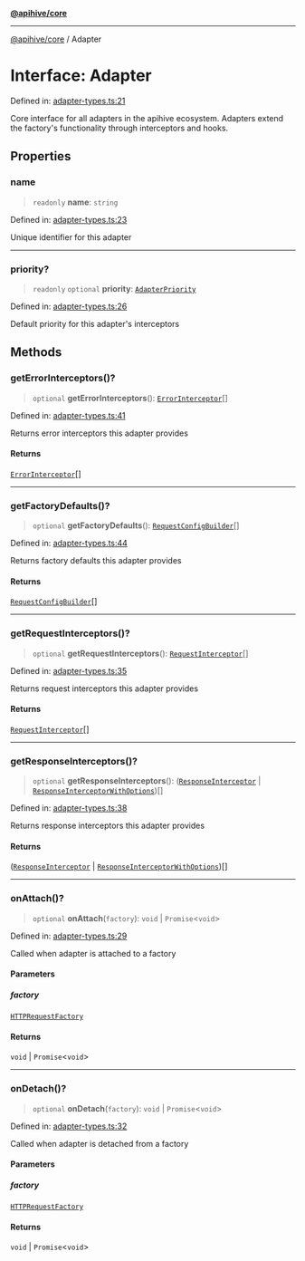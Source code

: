 [**@apihive/core**](../README.md)

***

[@apihive/core](../globals.md) / Adapter

# Interface: Adapter

Defined in: [adapter-types.ts:21](https://github.com/cleverplatypus/apihive-core/blob/41e3c1cea55590dc03062ff0c7aaa365f3b52362/src/adapter-types.ts#L21)

Core interface for all adapters in the apihive ecosystem.
Adapters extend the factory's functionality through interceptors and hooks.

## Properties

### name

> `readonly` **name**: `string`

Defined in: [adapter-types.ts:23](https://github.com/cleverplatypus/apihive-core/blob/41e3c1cea55590dc03062ff0c7aaa365f3b52362/src/adapter-types.ts#L23)

Unique identifier for this adapter

***

### priority?

> `readonly` `optional` **priority**: [`AdapterPriority`](AdapterPriority.md)

Defined in: [adapter-types.ts:26](https://github.com/cleverplatypus/apihive-core/blob/41e3c1cea55590dc03062ff0c7aaa365f3b52362/src/adapter-types.ts#L26)

Default priority for this adapter's interceptors

## Methods

### getErrorInterceptors()?

> `optional` **getErrorInterceptors**(): [`ErrorInterceptor`](../type-aliases/ErrorInterceptor.md)[]

Defined in: [adapter-types.ts:41](https://github.com/cleverplatypus/apihive-core/blob/41e3c1cea55590dc03062ff0c7aaa365f3b52362/src/adapter-types.ts#L41)

Returns error interceptors this adapter provides

#### Returns

[`ErrorInterceptor`](../type-aliases/ErrorInterceptor.md)[]

***

### getFactoryDefaults()?

> `optional` **getFactoryDefaults**(): [`RequestConfigBuilder`](../type-aliases/RequestConfigBuilder.md)[]

Defined in: [adapter-types.ts:44](https://github.com/cleverplatypus/apihive-core/blob/41e3c1cea55590dc03062ff0c7aaa365f3b52362/src/adapter-types.ts#L44)

Returns factory defaults this adapter provides

#### Returns

[`RequestConfigBuilder`](../type-aliases/RequestConfigBuilder.md)[]

***

### getRequestInterceptors()?

> `optional` **getRequestInterceptors**(): [`RequestInterceptor`](../type-aliases/RequestInterceptor.md)[]

Defined in: [adapter-types.ts:35](https://github.com/cleverplatypus/apihive-core/blob/41e3c1cea55590dc03062ff0c7aaa365f3b52362/src/adapter-types.ts#L35)

Returns request interceptors this adapter provides

#### Returns

[`RequestInterceptor`](../type-aliases/RequestInterceptor.md)[]

***

### getResponseInterceptors()?

> `optional` **getResponseInterceptors**(): ([`ResponseInterceptor`](../type-aliases/ResponseInterceptor.md) \| [`ResponseInterceptorWithOptions`](../type-aliases/ResponseInterceptorWithOptions.md))[]

Defined in: [adapter-types.ts:38](https://github.com/cleverplatypus/apihive-core/blob/41e3c1cea55590dc03062ff0c7aaa365f3b52362/src/adapter-types.ts#L38)

Returns response interceptors this adapter provides

#### Returns

([`ResponseInterceptor`](../type-aliases/ResponseInterceptor.md) \| [`ResponseInterceptorWithOptions`](../type-aliases/ResponseInterceptorWithOptions.md))[]

***

### onAttach()?

> `optional` **onAttach**(`factory`): `void` \| `Promise`\<`void`\>

Defined in: [adapter-types.ts:29](https://github.com/cleverplatypus/apihive-core/blob/41e3c1cea55590dc03062ff0c7aaa365f3b52362/src/adapter-types.ts#L29)

Called when adapter is attached to a factory

#### Parameters

##### factory

[`HTTPRequestFactory`](../classes/HTTPRequestFactory.md)

#### Returns

`void` \| `Promise`\<`void`\>

***

### onDetach()?

> `optional` **onDetach**(`factory`): `void` \| `Promise`\<`void`\>

Defined in: [adapter-types.ts:32](https://github.com/cleverplatypus/apihive-core/blob/41e3c1cea55590dc03062ff0c7aaa365f3b52362/src/adapter-types.ts#L32)

Called when adapter is detached from a factory

#### Parameters

##### factory

[`HTTPRequestFactory`](../classes/HTTPRequestFactory.md)

#### Returns

`void` \| `Promise`\<`void`\>
